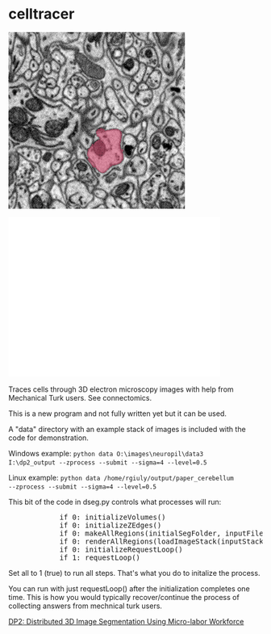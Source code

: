 celltracer
==========

![Alt attribute text Here](doc/dp2.gif)


<iframe width="420" height="315" src="//www.youtube.com/embed/r9OnibTUe50" frameborder="0" allowfullscreen></iframe>


Traces cells through 3D electron microscopy images with help from Mechanical Turk users. See connectomics.


This is a new program and not fully written yet but it can be used.

A "data" directory with an example stack of images is included with the code for demonstration.


Windows example:
<code>python data O:\images\neuropil\data3 I:\dp2_output --zprocess --submit --sigma=4 --level=0.5</code>

Linux example:
<code>python data /home/rgiuly/output/paper_cerebellum --zprocess --submit --sigma=4 --level=0.5</code>


This bit of the code in dseg.py controls what processes will run:
<pre>
            if 0: initializeVolumes()
            if 0: initializeZEdges()
            if 0: makeAllRegions(initialSegFolder, inputFileExtension=inputFileExtension)
            if 0: renderAllRegions(loadImageStack(inputStack, None), 1)
            if 0: initializeRequestLoop()
            if 1: requestLoop()
</pre>

Set all to 1 (true) to run all steps. That's what you do to initalize the process.


You can run with just requestLoop() after the initialization completes one time. This is how you would typically recover/continue the process of collecting answers from mechnical turk users.


<a href=http://bioinformatics.oxfordjournals.org/content/29/10/1359> DP2: Distributed 3D Image Segmentation Using Micro-labor Workforce </a>
